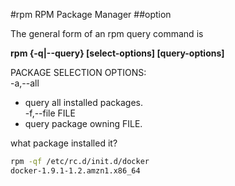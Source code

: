 #rpm
RPM Package Manager
##option




The general form of an rpm query command is

__rpm {-q|--query} [select-options] [query-options]__

PACKAGE SELECTION OPTIONS:  
-a,--all
- query all installed packages.  
-f,--file FILE  
- query package owning FILE.

what package installed it?
```bash
rpm -qf /etc/rc.d/init.d/docker
docker-1.9.1-1.2.amzn1.x86_64
```
